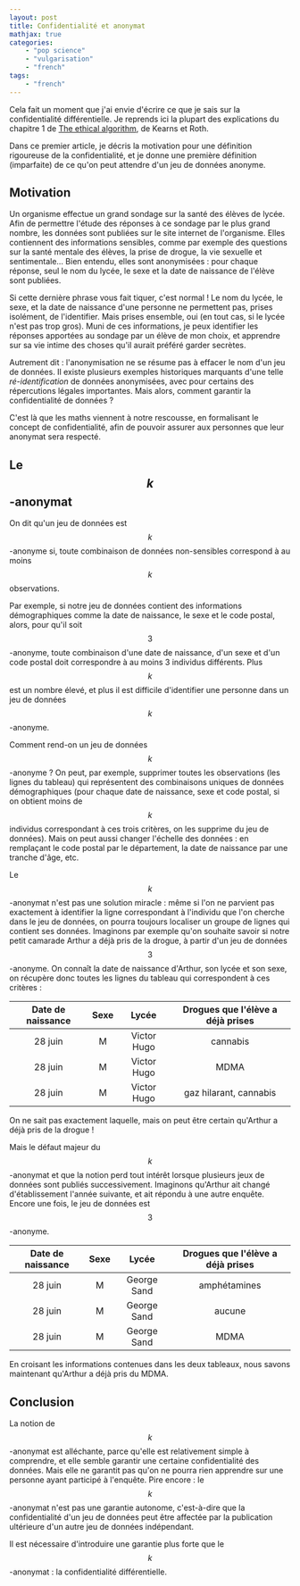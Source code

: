 ```yaml
---
layout: post
title: Confidentialité et anonymat
mathjax: true
categories:
    - "pop science"
    - "vulgarisation"
    - "french"
tags:
    - "french"
---
```

Cela fait un moment que j'ai envie d'écrire ce que je sais sur la confidentialité différentielle. Je reprends ici la plupart des explications du chapitre 1 de [The ethical algorithm](https://global.oup.com/academic/product/the-ethical-algorithm-9780190948207?cc=us&lang=en&), de Kearns et Roth.

Dans ce premier article, je décris la motivation pour une définition rigoureuse de la confidentialité, et je donne une première définition (imparfaite) de ce qu'on peut attendre d'un jeu de données anonyme.

<!--more-->

## Motivation

Un organisme effectue un grand sondage sur la santé des élèves de lycée. Afin de permettre l'étude des réponses à ce sondage par le plus grand nombre, les données sont publiées sur le site internet de l'organisme. Elles contiennent des informations sensibles, comme par exemple des questions sur la santé mentale des élèves, la prise de drogue, la vie sexuelle et sentimentale... Bien entendu, elles sont anonymisées : pour chaque réponse, seul le nom du lycée, le sexe et la date de naissance de l'élève sont publiées.

Si cette dernière phrase vous fait tiquer, c'est normal ! Le nom du lycée, le sexe, et la date de naissance d'une personne ne permettent pas, prises isolément, de l'identifier. Mais prises ensemble, oui (en tout cas, si le lycée n'est pas trop gros). Muni de ces informations, je peux identifier les réponses apportées au sondage par un élève de mon choix, et apprendre sur sa vie intime des choses qu'il aurait préféré garder secrètes. 

Autrement dit : l'anonymisation ne se résume pas à effacer le nom d'un jeu de données. Il existe plusieurs exemples historiques marquants d'une telle _ré-identification_ de données anonymisées, avec pour certains des répercutions légales importantes. Mais alors, comment garantir la confidentialité de données ?

C'est là que les maths viennent à notre rescousse, en formalisant le concept de confidentialité, afin de pouvoir assurer aux personnes que leur anonymat sera respecté.

## Le $$k$$-anonymat

On dit qu'un jeu de données est $$k$$-anonyme si, toute combinaison de données non-sensibles correspond à au moins $$k$$ observations.

Par exemple, si notre jeu de données contient des informations démographiques comme la date de naissance, le sexe et le code postal, alors, pour qu'il soit $$3$$-anonyme, toute combinaison d'une date de naissance, d'un sexe et d'un code postal doit correspondre à au moins 3 individus différents.
Plus $$k$$ est un nombre élevé, et plus il est difficile d'identifier une personne dans un jeu de données $$k$$-anonyme.

Comment rend-on un jeu de données $$k$$-anonyme ? On peut, par exemple, supprimer toutes les observations (les lignes du tableau) qui représentent des combinaisons uniques de données démographiques (pour chaque date de naissance, sexe et code postal, si on obtient moins de $$k$$ individus correspondant à ces trois critères, on les supprime du jeu de données). Mais on peut aussi changer l'échelle des données : en remplaçant le code postal par le département, la date de naissance par une tranche d'âge, etc.

Le $$k$$-anonymat n'est pas une solution miracle : même si l'on ne parvient pas exactement à identifier la ligne correspondant à l'individu que l'on cherche dans le jeu de données, on pourra toujours localiser un groupe de lignes qui contient ses données.  Imaginons par exemple qu'on souhaite savoir si notre petit camarade Arthur a déjà pris de la drogue, à partir d'un jeu de données $$3$$-anonyme. On connaît la date de naissance d'Arthur, son lycée et son sexe, on récupère donc toutes les lignes du tableau qui correspondent à ces critères :

| Date de naissance | Sexe | Lycée       |  Drogues que l'élève a déjà prises |
|:-----------------:|:----:|:-----------:|:----------------------------------:|
| 28 juin           | M    | Victor Hugo | cannabis                           |
| 28 juin           | M    | Victor Hugo | MDMA                               |
| 28 juin           | M    | Victor Hugo | gaz hilarant, cannabis             |

On ne sait pas exactement laquelle, mais on peut être certain qu'Arthur a déjà pris de la drogue !

Mais le défaut majeur du $$k$$-anonymat et que la notion perd tout intérêt lorsque plusieurs jeux de données sont publiés successivement. Imaginons qu'Arthur ait changé d'établissement l'année suivante, et ait répondu à une autre enquête. Encore une fois, le jeu de données est $$3$$-anonyme.

| Date de naissance | Sexe | Lycée       |  Drogues que l'élève a déjà prises |
|:-----------------:|:----:|:-----------:|:----------------------------------:|
| 28 juin           | M    | George Sand | amphétamines                       |
| 28 juin           | M    | George Sand | aucune                             |
| 28 juin           | M    | George Sand | MDMA                               |

En croisant les informations contenues dans les deux tableaux, nous savons maintenant qu'Arthur a déjà pris du MDMA. 

## Conclusion

La notion de $$k$$-anonymat est alléchante, parce qu'elle est relativement simple à comprendre, et elle semble garantir une certaine confidentialité des données. Mais elle ne garantit pas qu'on ne pourra rien apprendre sur une personne ayant participé à l'enquête. Pire encore : le $$k$$-anonymat n'est pas une garantie autonome, c'est-à-dire que la confidentialité d'un jeu de données peut être affectée par la publication ultérieure d'un autre jeu de données indépendant.

Il est nécessaire d'introduire une garantie plus forte que le $$k$$-anonymat : la confidentialité différentielle.
